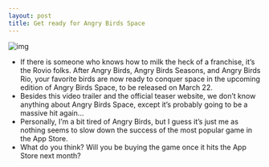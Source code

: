 ```yaml
---
layout: post
title: Get ready for Angry Birds Space
---
```

![img](http://media.idownloadblog.com/wp-content/uploads/2012/02/Angry-Birds-Space.jpg)
* If there is someone who knows how to milk the heck of a franchise, it’s the Rovio folks. After Angry Birds, Angry Birds Seasons, and Angry Birds Rio, your favorite birds are now ready to conquer space in the upcoming edition of Angry Birds Space, to be released on March 22.
* Besides this video trailer and the official teaser website, we don’t know anything about Angry Birds Space, except it’s probably going to be a massive hit again…
* Personally, I’m a bit tired of Angry Birds, but I guess it’s just me as nothing seems to slow down the success of the most popular game in the App Store.
* What do you think? Will you be buying the game once it hits the App Store next month?

